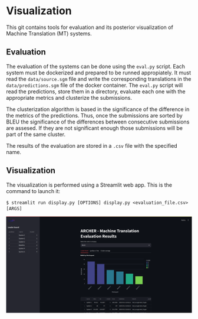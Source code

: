 # Visualization
This git contains tools for evaluation and its posterior visualization of Machine Translation (MT) systems. 

## Evaluation
The evaluation of the systems can be done using the `eval.py` script. Each system must be dockerized and prepared to be runned appropiately. It must read the `data/source.sgm` file and write the corresponding translations in the `data/predictions.sgm` file of the docker container. The `eval.py` script will read the predictions, store them in a directory, evaluate each one with the appropriate metrics and clusterize the submissions. 

The clusterization algorithm is based in the significance of the difference in the metrics of the predictions. Thus, once the submissions are sorted by BLEU the significance of the differences between consecutive submissions are assesed. If they are not significant enough those submissions will be part of the same cluster.

The results of the evaluation are stored in a `.csv` file with the specified name.

## Visualization
The visualization is performed using a Streamlit web app. This is the command to launch it:

```
$ streamlit run display.py [OPTIONS] display.py <evaluation_file.csv> [ARGS]
```
![alt text](images/screenshot.png)
